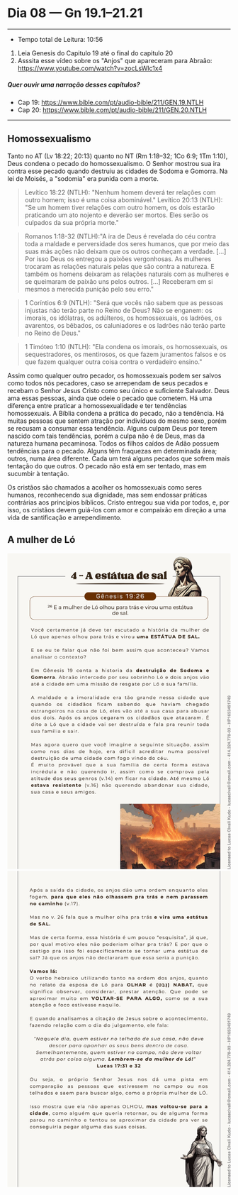 # Dia 08 — Gn 19.1–21.21

--- 

- Tempo total de Leitura: 10:56

1. Leia Genesis do Capitulo 19 até o final do capitulo 20
2. Asssita esse vídeo sobre os "Anjos" que apareceram para Abraão: https://www.youtube.com/watch?v=zocLsWlc1x4

##### Quer ouvir uma narração desses capítulos?

- Cap 19: https://www.bible.com/pt/audio-bible/211/GEN.19.NTLH
- Cap 20: https://www.bible.com/pt/audio-bible/211/GEN.20.NTLH

---

## Homossexualismo
Tanto no AT (Lv 18:22; 20:13) quanto no NT (Rm 1:18–32; 1Co 6:9; 1Tm 1:10), Deus condena o pecado do homossexualismo. 
O Senhor mostrou sua ira contra esse pecado quando destruiu as cidades de Sodoma e Gomorra. Na lei de Moisés, a "sodomia" era punida com a morte.

> Levítico 18:22 (NTLH): "Nenhum homem deverá ter relações com outro homem; isso é uma coisa abominável."
> Levítico 20:13 (NTLH): "Se um homem tiver relações com outro homem, os dois estarão praticando um ato nojento e deverão ser mortos. Eles serão os culpados da sua própria morte."

> Romanos 1:18-32 (NTLH):"A ira de Deus é revelada do céu contra toda a maldade e perversidade dos seres humanos, que por meio das suas más ações não deixam que os outros conheçam a verdade. 
> [...] Por isso Deus os entregou a paixões vergonhosas. As mulheres trocaram as relações naturais pelas que são contra a natureza. 
> E também os homens deixaram as relações naturais com as mulheres e se queimaram de paixão uns pelos outros. [...] Receberam em si mesmos a merecida punição pelo seu erro."

> 1 Coríntios 6:9 (NTLH): "Será que vocês não sabem que as pessoas injustas não terão parte no Reino de Deus? Não se enganem: os imorais, os idólatras, os adúlteros, os homossexuais, os ladrões, os avarentos, os bêbados, os caluniadores e os ladrões não terão parte no Reino de Deus."

> 1 Timóteo 1:10 (NTLH): "Ela condena os imorais, os homossexuais, os sequestradores, os mentirosos, os que fazem juramentos falsos e os que fazem qualquer outra coisa contra o verdadeiro ensino."

Assim como qualquer outro pecador, os homossexuais podem ser salvos como todos nós pecadores, caso se arrependam de seus pecados e recebam o Senhor 
Jesus Cristo como seu único e suficiente Salvador. Deus ama essas pessoas, ainda que odeie o pecado que cometem.
Há uma diferença entre praticar a homossexualidade e ter tendências homossexuais. A Bíblia condena a prática do pecado, não a tendência. 
Há muitas pessoas que sentem atração por indivíduos do mesmo sexo, porém se recusam a consumar essa tendência. 
Alguns culpam Deus por terem nascido com tais tendências, porém a culpa não é de Deus, mas da natureza humana pecaminosa. 
Todos os filhos caídos de Adão possuem tendências para o pecado. Alguns têm fraquezas em determinada área; outros, numa área 
diferente. Cada um terá alguns pecados que sofrem mais tentação do que outros. O pecado não está em ser tentado, mas em sucumbir à tentação. 

Os cristãos são chamados a acolher os homossexuais como seres humanos, reconhecendo sua dignidade, mas sem endossar 
práticas contrárias aos princípios bíblicos. Cristo entregou sua vida por todos, e, por isso, os cristãos devem guiá-los 
com amor e compaixão em direção a uma vida de santificação e arrependimento.


## A mulher de Ló

![estatua_de_sal1.jpg](../images/estatua_de_sal1.jpg)
![estatua_de_sal2.jpg](../images/estatua_de_sal2.jpg)